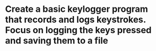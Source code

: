 # Create a basic keylogger program that records and logs keystrokes. Focus on logging the keys pressed and saving them to a file
